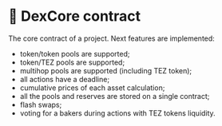 # 🏦 DexCore contract

The core contract of a project. Next features are implemented:

* token/token pools are supported;
* token/TEZ pools are supported;
* multihop pools are supported (including TEZ token);
* all actions have a deadline;
* cumulative prices of each asset calculation;
* all the pools and reserves are stored on a single contract;
* flash swaps;
* voting for a bakers during actions with TEZ tokens liquidity.
